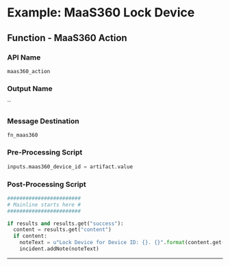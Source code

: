 <!--
    DO NOT MANUALLY EDIT THIS FILE
    THIS FILE IS AUTOMATICALLY GENERATED WITH resilient-circuits codegen
-->

# Example: MaaS360 Lock Device

## Function - MaaS360 Action

### API Name
`maas360_action`

### Output Name
``

### Message Destination
`fn_maas360`

### Pre-Processing Script
```python
inputs.maas360_device_id = artifact.value
```

### Post-Processing Script
```python
########################
# Mainline starts here #
########################

if results and results.get("success"):
  content = results.get("content")
  if content:
    noteText = u"Lock Device for Device ID: {}. {}".format(content.get("maas360DeviceID"), content.get("description"))
    incident.addNote(noteText)
```

---

